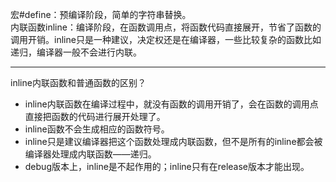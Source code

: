 宏#define：预编译阶段，简单的字符串替换。  
内联函数inline：编译阶段，在函数调用点，将函数代码直接展开，节省了函数的调用开销。inline只是一种建议，决定权还是在编译器，一些比较复杂的函数比如递归，编译器一般不会进行内联。

---

inline内联函数和普通函数的区别？

- inline内联函数在编译过程中，就没有函数的调用开销了，会在函数的调用点直接把函数的代码进行展开处理了。
- inline函数不会生成相应的函数符号。
- inline只是建议编译器把这个函数处理成内联函数，但不是所有的inline都会被编译器处理成内联函数——递归。
- debug版本上，inline是不起作用的；inline只有在release版本才能出现。